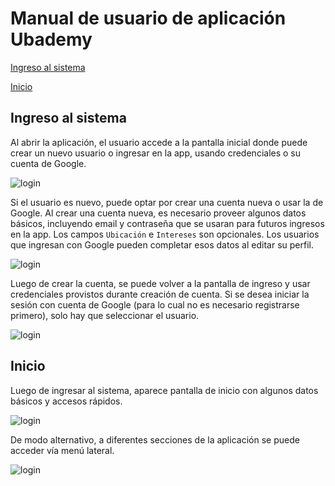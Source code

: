 # Manual de usuario de aplicación Ubademy

[Ingreso al sistema](#-ingreso-al-sistema)

[Inicio](#-inicio)

## Ingreso al sistema

Al abrir la aplicación, el usuario accede a la pantalla inicial donde puede crear un nuevo usuario o ingresar en la app, usando credenciales o su cuenta de Google.

![login](/screenshots/login.png)

Si el usuario es nuevo, puede optar por crear una cuenta nueva o usar la de Google. Al crear una cuenta nueva, es necesario proveer algunos datos básicos, incluyendo email y contraseña que se usaran para futuros ingresos en la app. Los campos `Ubicación` e `Intereses` son opcionales. Los usuarios que ingresan con Google pueden completar esos datos al editar su perfil.

![login](/screenshots/create_account.png)

Luego de crear la cuenta, se puede volver a la pantalla de ingreso y usar credenciales provistos durante creación de cuenta. Si se desea iniciar la sesión con cuenta de Google (para lo cual no es necesario registrarse primero), solo hay que seleccionar el usuario.

![login](/screenshots/google_user_selection.png)

## Inicio

Luego de ingresar al sistema, aparece pantalla de inicio con algunos datos básicos y accesos rápidos.

![login](/screenshots/home.png)

De modo alternativo, a diferentes secciones de la aplicación se puede acceder vía menú lateral.

![login](/screenshots/drawer.png)